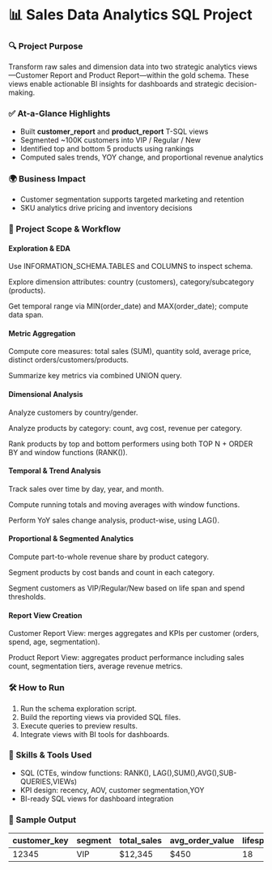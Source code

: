 # 📊 Sales Data Analytics SQL Project

### 🔍 Project Purpose
Transform raw sales and dimension data into two strategic analytics views—Customer Report and Product Report—within the gold schema. These views enable actionable BI insights for dashboards and strategic decision-making.

### ✅ At-a-Glance Highlights
- Built **customer_report** and **product_report** T-SQL views
- Segmented ~100K customers into VIP / Regular / New
- Identified top and bottom 5 products using rankings
- Computed sales trends, YOY change, and proportional revenue analytics

### 🌍 Business Impact
- Customer segmentation supports targeted marketing and retention
- SKU analytics drive pricing and inventory decisions

### 🧪 Project Scope & Workflow
#### Exploration & EDA
Use INFORMATION_SCHEMA.TABLES and COLUMNS to inspect schema.

Explore dimension attributes: country (customers), category/subcategory (products).

Get temporal range via MIN(order_date) and MAX(order_date); compute data span.

#### Metric Aggregation
Compute core measures: total sales (SUM), quantity sold, average price, distinct orders/customers/products.

Summarize key metrics via combined UNION query.

#### Dimensional Analysis
Analyze customers by country/gender.

Analyze products by category: count, avg cost, revenue per category.

Rank products by top and bottom performers using both TOP N + ORDER BY and window functions (RANK()).

#### Temporal & Trend Analysis
Track sales over time by day, year, and month.

Compute running totals and moving averages with window functions.

Perform YoY sales change analysis, product-wise, using LAG().

#### Proportional & Segmented Analytics
Compute part-to-whole revenue share by product category.

Segment products by cost bands and count in each category.

Segment customers as VIP/Regular/New based on life span and spend thresholds.

#### Report View Creation
Customer Report View: merges aggregates and KPIs per customer (orders, spend, age, segmentation).

Product Report View: aggregates product performance including sales count, segmentation tiers, average revenue metrics.

### 🛠️ How to Run
1. Run the schema exploration script.
2. Build the reporting views via provided SQL files.
3. Execute queries to preview results.
4. Integrate views with BI tools for dashboards.

### 🧰 Skills & Tools Used
- SQL (CTEs, window functions: RANK(), LAG(),SUM(),AVG(),SUB-QUERIES,VIEWs)
- KPI design: recency, AOV, customer segmentation,YOY
- BI-ready SQL views for dashboard integration

### 🧾 Sample Output
| customer_key | segment | total_sales | avg_order_value | lifespan_months |
|--------------|---------|-------------|------------------|-----------------|
| 12345        | VIP     | $12,345     | $450             | 18              |



